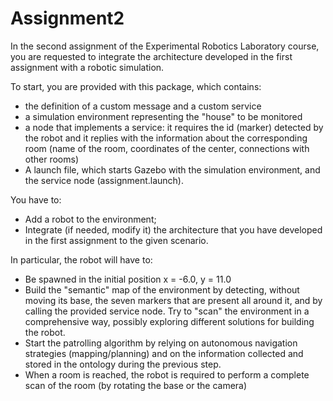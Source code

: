 # Assignment2

In the second assignment of the Experimental Robotics Laboratory course, you are requested to integrate the architecture developed in the first assignment with a robotic simulation.

To start, you are provided with this package, which contains:
- the definition of a custom message and a custom service
- a simulation environment representing the "house" to be monitored
- a node that implements a service: it requires the id (marker) detected by the robot and it replies with the information about the corresponding room (name of the room, coordinates of the center, connections with other rooms)
- A launch file, which starts Gazebo with the simulation environment, and the service node (assignment.launch).

You have to:
- Add a robot to the environment;
- Integrate (if needed, modify it) the architecture that you have developed in the first assignment to the given scenario.

In particular, the robot will have to:
- Be spawned in the initial position x = -6.0, y = 11.0
- Build the "semantic" map of the environment by detecting, without moving its base, the seven markers that are present all around it, and by calling the provided service node. Try to "scan" the environment in a comprehensive way, possibly exploring different solutions for building the robot. 
- Start the patrolling algorithm by relying on autonomous navigation strategies (mapping/planning) and on the information collected and stored in the ontology during the previous step.
- When a room is reached, the robot is required to perform a complete scan of the room (by rotating the base or the camera)


